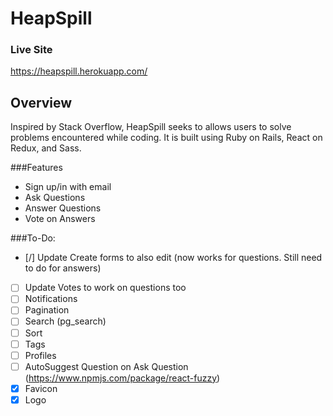 # HeapSpill

### Live Site
https://heapspill.herokuapp.com/

## Overview
Inspired by Stack Overflow, HeapSpill seeks to allows users to solve problems encountered while coding. It is built using Ruby on Rails, React on Redux, and Sass.


###Features
* Sign up/in with email
* Ask Questions
* Answer Questions
* Vote on Answers

###To-Do:
* [/] Update Create forms to also edit (now works for questions. Still need to do for answers)
* [ ] Update Votes to work on questions too
* [ ] Notifications
* [ ] Pagination
* [ ] Search (pg_search)
* [ ] Sort
* [ ] Tags
* [ ] Profiles
* [ ] AutoSuggest Question on Ask Question (https://www.npmjs.com/package/react-fuzzy)
* [X] Favicon
* [X] Logo
